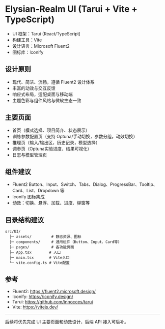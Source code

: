 # Elysian-Realm UI (Tarui + Vite + TypeScript)

- UI 框架：Tarui (React/TypeScript)
- 构建工具：Vite
- 设计语言：Microsoft Fluent2
- 图标库：Iconify

## 设计原则
- 现代、简洁、流畅，遵循 Fluent2 设计体系
- 丰富的动效与交互反馈
- 响应式布局，适配桌面与移动端
- 主题色彩与组件风格与微软生态一致

## 主要页面
- 首页（模式选择、项目简介、状态展示）
- 训练参数配置页（支持 Optuna/手动切换，参数分组，动效切换）
- 推理页（输入/输出区，历史记录，模型选择）
- 调参页（Optuna实验进度、结果可视化）
- 日志与模型管理页

## 组件建议
- Fluent2 Button、Input、Switch、Tabs、Dialog、ProgressBar、Tooltip、Card、List、Dropdown 等
- Iconify 图标集成
- 动效：切换、悬浮、加载、进度、弹窗等

## 目录结构建议
```
src/UI/
  ├─ assets/         # 静态资源、图标
  ├─ components/     # 通用组件（Button、Input、Card等）
  ├─ pages/          # 各功能页面
  ├─ App.tsx        # 入口
  ├─ main.tsx       # Vite入口
  └─ vite.config.ts # Vite配置
```

## 参考
- Fluent2: https://fluent2.microsoft.design/
- Iconify: https://iconify.design/
- Tarui: https://github.com/innocces/tarui
- Vite: https://vitejs.dev/

---

后续将优先完成 UI 主要页面和动效设计，后端 API 接入可后补。
